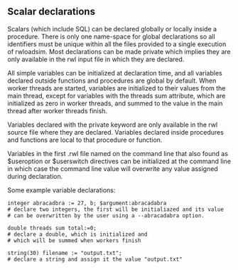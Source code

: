 ## Scalar declarations
Scalars (which include SQL) can be declared globally or locally inside 
a procedure.
There is only one name-space for global declarations so all identifiers 
must be unique within all the files provided to a single execution of 
rwloadsim.
Most declarations can be made private which implies they are only 
available in the rwl input file in which they are declared.

All simple variables can be initialized at declaration time, and all 
variables declared outside functions and procedures are global by 
default.
When worker threads are started, variables are initialized to their 
values from the main thread, except for variables with the threads sum 
attribute, which are initialized as zero in worker threads, and summed 
to the value in the main thread after worker threads finish.

Variables declared with the private keyword are only available in the 
rwl source file where they are declared.
Variables declared inside procedures and functions are local to that 
procedure or function.

Variables in the first .rwl file named on the command line that also 
found as $useroption or $userswitch directives can be initialized at 
the command line in which case the command line value will overwrite 
any value assigned during declaration.

Some example variable declarations:
```
integer abracadbra := 27, b; $argument:abracadabra
# declare two integers, the first will be initialiazed and its value
# can be overwritten by the user using a --abracadabra option.

double threads sum total:=0; 
# declare a double, which is initialized and
# which will be summed when workers finish 

string(30) filename := "output.txt";
# declare a string and assign it the value "output.txt" 
```
